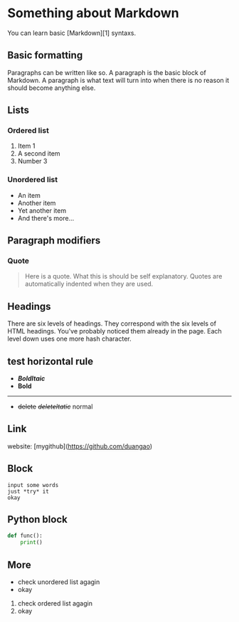 # Something about Markdown

You can learn basic  [Markdown][1] syntaxs.


## Basic formatting

Paragraphs can be written like so. A paragraph is the basic block of Markdown. A paragraph is what text will turn into when there is no reason it should become anything else.


## Lists

### Ordered list

1. Item 1
2. A second item
3. Number 3

### Unordered list

* An item
* Another item
* Yet another item
* And there's more...

## Paragraph modifiers

### Quote

> Here is a quote. What this is should be self explanatory. Quotes are automatically indented when they are used.

## Headings

There are six levels of headings. They correspond with the six levels of HTML headings. You've probably noticed them already in the page. Each level down uses one more hash character.

## test horizontal rule
- ***BoldItaic***
- **Bold**
-------------------
- ~~delete~~  ~~*deleteItatic*~~ normal

## Link
 website: \[mygithub](https://github.com/duangao)
 
## Block 
```
input some words
just *try* it
okay
```

## Python block
```python
def func():
    print()
```

## More
+ check unordered list agagin
+ okay

1. check ordered list agagin
2. okay


